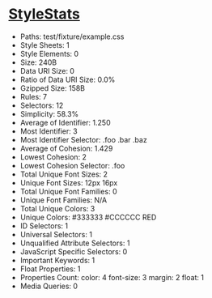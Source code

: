 # [StyleStats](https://github.com/t32k/stylestats)

+ Paths: test/fixture/example.css
+ Style Sheets: 1
+ Style Elements: 0
+ Size: 240B
+ Data URI Size: 0
+ Ratio of Data URI Size: 0.0%
+ Gzipped Size: 158B
+ Rules: 7
+ Selectors: 12
+ Simplicity: 58.3%
+ Average of Identifier: 1.250
+ Most Identifier: 3
+ Most Identifier Selector: .foo .bar .baz
+ Average of Cohesion: 1.429
+ Lowest Cohesion: 2
+ Lowest Cohesion Selector: .foo
+ Total Unique Font Sizes: 2
+ Unique Font Sizes: 12px 16px
+ Total Unique Font Families: 0
+ Unique Font Families: N/A
+ Total Unique Colors: 3
+ Unique Colors: #333333 #CCCCCC RED
+ ID Selectors: 1
+ Universal Selectors: 1
+ Unqualified Attribute Selectors: 1
+ JavaScript Specific Selectors: 0
+ Important Keywords: 1
+ Float Properties: 1
+ Properties Count: color: 4 font-size: 3 margin: 2 float: 1
+ Media Queries: 0

